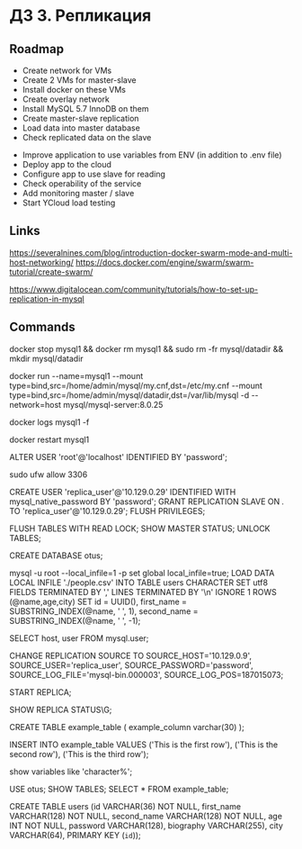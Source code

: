 # ДЗ 3. Репликация

## Roadmap

+ Create network for VMs
+ Create 2 VMs for master-slave
+ Install docker on these VMs
+ Create overlay network
+ Install MySQL 5.7 InnoDB on them
+ Create master-slave replication
+ Load data into master database
+ Check replicated data on the slave

- Improve application to use variables from ENV (in addition to .env file)
- Deploy app to the cloud
- Configure app to use slave for reading
- Check operability of the service
- Add monitoring master / slave
- Start YCloud load testing

## Links

https://severalnines.com/blog/introduction-docker-swarm-mode-and-multi-host-networking/
https://docs.docker.com/engine/swarm/swarm-tutorial/create-swarm/

https://www.digitalocean.com/community/tutorials/how-to-set-up-replication-in-mysql

## Commands

docker stop mysql1 && docker rm mysql1 && sudo rm -fr mysql/datadir && mkdir mysql/datadir

docker run --name=mysql1 --mount type=bind,src=/home/admin/mysql/my.cnf,dst=/etc/my.cnf --mount type=bind,src=/home/admin/mysql/datadir,dst=/var/lib/mysql -d --network=host mysql/mysql-server:8.0.25

docker logs mysql1 -f

docker restart mysql1

ALTER USER 'root'@'localhost' IDENTIFIED BY 'password';

sudo ufw allow 3306

CREATE USER 'replica_user'@'10.129.0.29' IDENTIFIED WITH mysql_native_password BY 'password';
GRANT REPLICATION SLAVE ON *.* TO 'replica_user'@'10.129.0.29';
FLUSH PRIVILEGES;

FLUSH TABLES WITH READ LOCK;
SHOW MASTER STATUS;
UNLOCK TABLES;

CREATE DATABASE otus;

mysql -u root --local_infile=1 -p
set global local_infile=true;
LOAD DATA LOCAL INFILE './people.csv' INTO TABLE users CHARACTER SET utf8 FIELDS TERMINATED BY ',' LINES TERMINATED BY '\n' IGNORE 1 ROWS (@name,age,city) SET id = UUID(), first_name = SUBSTRING_INDEX(@name, ' ', 1), second_name = SUBSTRING_INDEX(@name, ' ', -1);

SELECT host, user FROM mysql.user;

CHANGE REPLICATION SOURCE TO
SOURCE_HOST='10.129.0.9',
SOURCE_USER='replica_user',
SOURCE_PASSWORD='password',
SOURCE_LOG_FILE='mysql-bin.000003',
SOURCE_LOG_POS=187015073;

START REPLICA;

SHOW REPLICA STATUS\G;

CREATE TABLE example_table (
example_column varchar(30)
);

INSERT INTO example_table VALUES
('This is the first row'),
('This is the second row'),
('This is the third row');

show variables like 'character%';

USE otus;
SHOW TABLES;
SELECT * FROM example_table;


CREATE TABLE users (id VARCHAR(36) NOT NULL, first_name VARCHAR(128) NOT NULL, second_name VARCHAR(128) NOT NULL, age INT NOT NULL, password VARCHAR(128), biography VARCHAR(255), city VARCHAR(64), PRIMARY KEY (`id`));